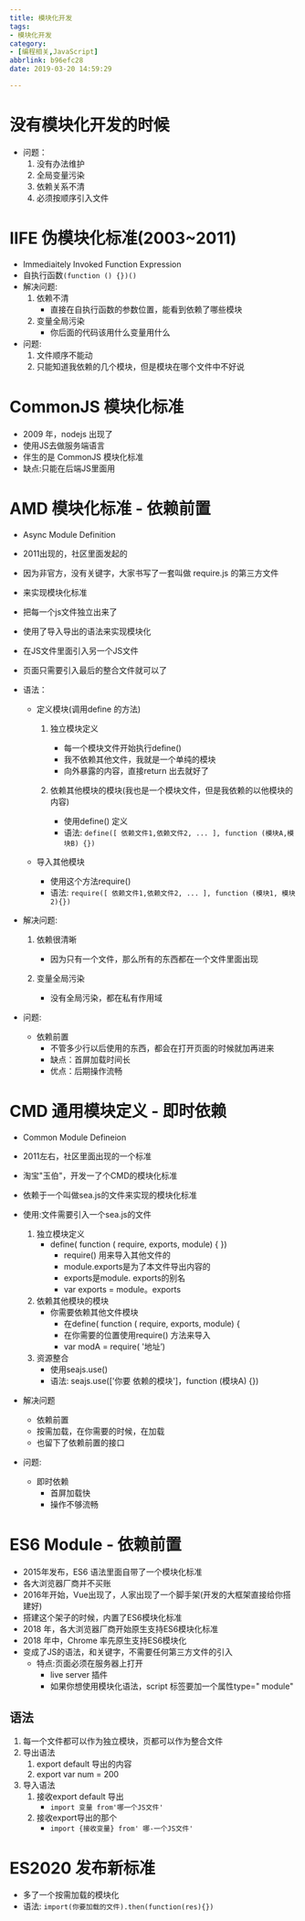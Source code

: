 ```yaml
---
title: 模块化开发
tags: 
- 模块化开发
category: 
- [编程相关,JavaScript]
abbrlink: b96efc28
date: 2019-03-20 14:59:29

---
```

# 没有模块化开发的时候
+ 问题：
  1. 没有办法维护
  2. 全局变量污染
  3. 依赖关系不清
  4. 必须按顺序引入文件




# IIFE 伪模块化标准(2003~2011)
+ Immediaitely Invoked Function Expression 
+ 自执行函数`(function () {})()`
+ 解决问题:
  1. 依赖不清
     + 直接在自执行函数的参数位置，能看到依赖了哪些模块
  2. 变量全局污染
     + 你后面的代码该用什么变量用什么
+ 问题:
  1. 文件顺序不能动
  2. 只能知道我依赖的几个模块，但是模块在哪个文件中不好说

# CommonJS 模块化标准
+ 2009 年，nodejs 出现了
+ 使用JS去做服务端语言
+ 伴生的是 CommonJS 模块化标准
+ 缺点:只能在后端JS里面用

# AMD 模块化标准 - 依赖前置
+ Async Module Definition
+ 2011出现的，社区里面发起的
+ 因为非官方，没有关键字，大家书写了一套叫做 require.js 的第三方文件
+ 来实现模块化标准
+ 把每一个js文件独立出来了
+ 使用了导入导出的语法来实现模块化
+ 在JS文件里面引入另一个JS文件
+ 页面只需要引入最后的整合文件就可以了
+ 语法：
  + 定义模块(调用define 的方法)
    1. 独立模块定义
       + 每一个模块文件开始执行define()
       + 我不依赖其他文件，我就是一个单纯的模块
       + 向外暴露的内容，直接return 出去就好了

    2. 依赖其他模块的模块(我也是一个模块文件，但是我依赖的以他模块的内容)
       + 使用define() 定义
       + 语法: `define([ 依赖文件1,依赖文件2, ... ], function (模块A,模块B) {})`

  + 导入其他模块
    + 使用这个方法require()
    + 语法: `require([ 依赖文件1,依赖文件2, ... ], function (模块1, 模块2){})`

+ 解决问题:
  1. 依赖很清晰
     + 因为只有一个文件，那么所有的东西都在一个文件里面出现

  1. 变量全局污染
     + 没有全局污染，都在私有作用域

+ 问题:
  + 依赖前置
    + 不管多少行以后使用的东西，都会在打开页面的时候就加再进来
    + 缺点：首屏加载时间长
    + 优点：后期操作流畅



# CMD 通用模块定义 - 即时依赖
+ Common Module Defineion
+ 2011左右，社区里面出现的一个标准
+ 淘宝"玉伯"，开发一了个CMD的模块化标准
+ 依赖于一个叫做sea.js的文件来实现的模块化标准
+ 使用:文件需要引入一个sea.js的文件
  1. 独立模块定义
     + define( function ( require, exports, module) { })
       - require() 用来导入其他文件的
       - module.exports是为了本文件导出内容的
       - exports是module. exports的别名
       - var exports = module。exports
  2. 依赖其他模块的模块
     + 你需要依赖其他文件模块
       - 在define( function ( require, exports, module) {
       - 在你需要的位置使用require() 方法来导入
       - var modA = require( '地址’)
  3. 资源整合
     + 使用seajs.use()
     + 语法: seajs.use(['你要 依赖的模块']，function (模块A) {})

+ 解决问题
  + 依赖前置
  + 按需加载，在你需要的时候，在加载
  + 也留下了依赖前置的接口

+ 问题:
  + 即时依赖
    + 首屏加载快
    + 操作不够流畅


# ES6 Module - 依赖前置
+ 2015年发布，ES6 语法里面自带了一个模块化标准
+ 各大浏览器厂商并不买账
+ 2016年开始，Vue出现了，人家出现了一个脚手架(开发的大框架直接给你搭建好)
+ 搭建这个架子的时候，内置了ES6模块化标准
+ 2018 年，各大浏览器厂商开始原生支持ES6模块化标准
+ 2018 年中，Chrome 率先原生支持ES6模块化
+ 变成了JS的语法，和关键字，不需要任何第三方文件的引入
  + 特点:页面必须在服务器上打开
    + live server 插件
    + 如果你想使用模块化语法，script 标签要加一个属性type=" module"

## 语法
1. 每一个文件都可以作为独立模块，页都可以作为整合文件
2. 导出语法
   1. export default 导出的内容
   2. export var num = 200
3. 导入语法
   1. 接收export default 导出
      + `import 变量 from'哪一个JS文件'`
   2. 接收export导出的那个
      + `import {接收变量} from' 哪-一个JS文件'`


# ES2020 发布新标准
+ 多了一个按需加载的模块化
+ 语法: `import(你要加载的文件).then(function(res){})`
